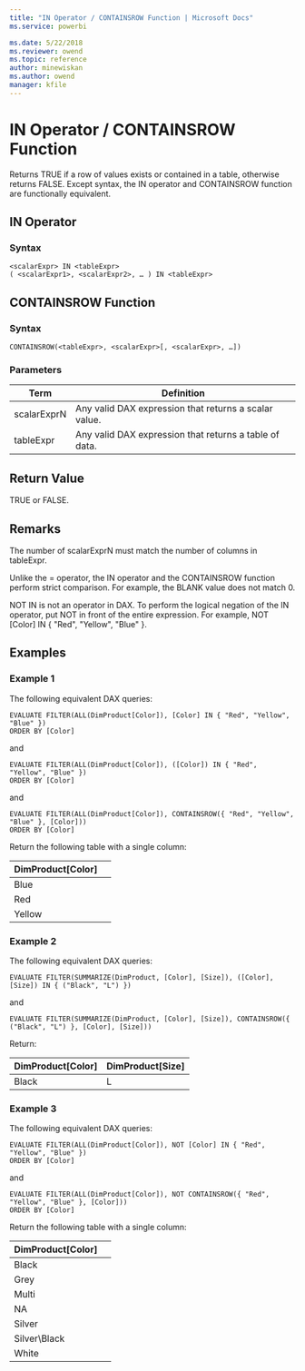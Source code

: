 ```yaml
---
title: "IN Operator / CONTAINSROW Function | Microsoft Docs"
ms.service: powerbi 

ms.date: 5/22/2018
ms.reviewer: owend
ms.topic: reference
author: minewiskan
ms.author: owend
manager: kfile
---
```

# IN Operator / CONTAINSROW Function
Returns TRUE if a row of values exists or contained in a table, otherwise returns FALSE.
Except syntax, the IN operator and CONTAINSROW function are functionally equivalent.

## IN Operator 
### Syntax  
  
```dax
<scalarExpr> IN <tableExpr> 
( <scalarExpr1>, <scalarExpr2>, … ) IN <tableExpr>

```

## CONTAINSROW Function
### Syntax
 
 ```
 CONTAINSROW(<tableExpr>, <scalarExpr>[, <scalarExpr>, …]) 
 ```
  
### Parameters  
  
|Term|Definition|  
|--------|--------------|  
|scalarExprN|Any valid DAX expression that returns a scalar value.|  
|tableExpr|Any valid DAX expression that returns a table of data.|  

  
## Return Value  
TRUE or FALSE.
  
## Remarks  
The number of scalarExprN must match the number of columns in tableExpr.

Unlike the = operator, the IN operator and the CONTAINSROW function perform strict comparison. For example, the BLANK value does not match 0.

NOT IN is not an operator in DAX. To perform the logical negation of the IN operator, put NOT in front of the entire expression. For example, NOT [Color] IN { "Red", "Yellow", "Blue" }. 

  
## Examples
### Example 1
The following equivalent DAX queries:

```dax
EVALUATE FILTER(ALL(DimProduct[Color]), [Color] IN { "Red", "Yellow", "Blue" })
ORDER BY [Color]
```

and

```dax
EVALUATE FILTER(ALL(DimProduct[Color]), ([Color]) IN { "Red", "Yellow", "Blue" })
ORDER BY [Color]
```

and

```dax
EVALUATE FILTER(ALL(DimProduct[Color]), CONTAINSROW({ "Red", "Yellow", "Blue" }, [Color]))
ORDER BY [Color]
```

Return the following table with a single column:

DimProduct[Color]  | |
---------|---------
Blue     |         
Red     |         
Yellow  |

### Example 2
The following equivalent DAX queries:

```dax
EVALUATE FILTER(SUMMARIZE(DimProduct, [Color], [Size]), ([Color], [Size]) IN { ("Black", "L") }) 
```

and

```dax
EVALUATE FILTER(SUMMARIZE(DimProduct, [Color], [Size]), CONTAINSROW({ ("Black", "L") }, [Color], [Size]))
```

Return:


DimProduct[Color]  | DimProduct[Size] |
---------|---------
Black     |  L       

### Example 3
The following equivalent DAX queries:

```dax
EVALUATE FILTER(ALL(DimProduct[Color]), NOT [Color] IN { "Red", "Yellow", "Blue" })
ORDER BY [Color] 
```

and

```dax
EVALUATE FILTER(ALL(DimProduct[Color]), NOT CONTAINSROW({ "Red", "Yellow", "Blue" }, [Color]))
ORDER BY [Color]
```

Return the following table with a single column:

DimProduct[Color]  | |
---------|---------
Black     |         
Grey     |         
Multi  |  
NA   |
Silver  |
Silver\Black  |
White |

 


  
